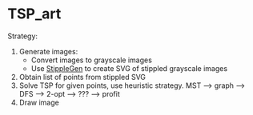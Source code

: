 # TSP_art

Strategy:

1. Generate images:
	- Convert images to grayscale images
	- Use [StippleGen](https://github.com/evil-mad/stipplegen/releases/tag/v2.31) to create SVG of stippled grayscale images
2. Obtain list of points from stippled SVG
3. Solve TSP for given points, use heuristic strategy.
	MST --> graph --> DFS --> 2-opt --> ??? --> profit
4. Draw image
